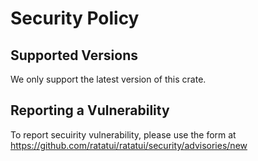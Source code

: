 # Security Policy

## Supported Versions

We only support the latest version of this crate.

## Reporting a Vulnerability

To report secuirity vulnerability, please use the form at <https://github.com/ratatui/ratatui/security/advisories/new>
